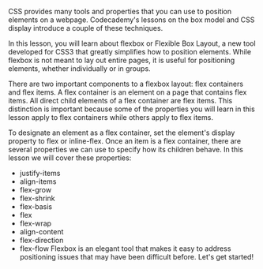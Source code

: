 CSS provides many tools and properties that you can use to position elements on a webpage. Codecademy's lessons on the box model and CSS display introduce a couple of these techniques.

In this lesson, you will learn about flexbox or Flexible Box Layout, a new tool developed for CSS3 that greatly simplifies how to position elements. While flexbox is not meant to lay out entire pages, it is useful for positioning elements, whether individually or in groups.

There are two important components to a flexbox layout: flex containers and flex items. A flex container is an element on a page that contains flex items. All direct child elements of a flex container are flex items. This distinction is important because some of the properties you will learn in this lesson apply to flex containers while others apply to flex items.

To designate an element as a flex container, set the element's display property to flex or inline-flex. Once an item is a flex container, there are several properties we can use to specify how its children behave. In this lesson we will cover these properties:

* justify-items
* align-items
* flex-grow
* flex-shrink
* flex-basis
* flex
* flex-wrap
* align-content
* flex-direction
* flex-flow
Flexbox is an elegant tool that makes it easy to address positioning issues that may have been difficult before. Let's get started!
